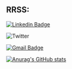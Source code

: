 
## RRSS:

[![Linkedin Badge](https://img.shields.io/badge/-martinlupa-blue?style=plastic&logo=Linkedin&logoColor=white&link=https://www.linkedin.com/in/adrián-delgado-del-sol/)](linkedin.com/in/adrián-delgado-del-sol)

![Twitter](https://img.shields.io/badge/@Adrian_Delgado_-%231DA1F2.svg?style=for-the-badge&logo=Twitter&logoColor=white)

[![Gmail Badge](https://img.shields.io/badge/-adriandelgadodelsol@gmail.com-c14438?style=plastic&logo=Gmail&logoColor=white&link=mailto:adriandelgadodelsol@gmail.com)](adriandelgadodelsol@gmail.com)


[![Anurag's GitHub stats](https://github-readme-stats.vercel.app/api?username=AdrianDDS&theme=blue-green)](https://github.com/anuraghazra/github-readme-stats)

<!-- 

![Blender](https://img.shields.io/badge/blender-%23F5792A.svg?style=for-the-badge&logo=blender&logoColor=white)

![Aseprite](https://img.shields.io/badge/Aseprite-FFFFFF?style=for-the-badge&logo=Aseprite&logoColor=#7D929E)

[![Top Langs](https://github-readme-stats.vercel.app/api/top-langs/?username=AdrianDDS&theme=blue-green&layout=compact)](https://github.com/anuraghazra/github-readme-stats)



![Itch.io](https://img.shields.io/badge/Itch-%23FF0B34.svg?style=for-the-badge&logo=Itch.io&logoColor=white)

![Unreal Engine](https://img.shields.io/badge/unrealengine-%23313131.svg?style=for-the-badge&logo=unrealengine&logoColor=white)

![Unity](https://img.shields.io/badge/unity-%23000000.svg?style=for-the-badge&logo=unity&logoColor=white)

![Jupyter Notebook](https://img.shields.io/badge/jupyter-%23FA0F00.svg?style=for-the-badge&logo=jupyter&logoColor=white)

![PyCharm](https://img.shields.io/badge/pycharm-143?style=for-the-badge&logo=pycharm&logoColor=black&color=black&labelColor=green)

![Rider](https://img.shields.io/badge/Rider-000000.svg?style=for-the-badge&logo=Rider&logoColor=white&color=black&labelColor=crimson)

![Sublime Text](https://img.shields.io/badge/sublime_text-%23575757.svg?style=for-the-badge&logo=sublime-text&logoColor=important)

![Visual Studio](https://img.shields.io/badge/Visual%20Studio-5C2D91.svg?style=for-the-badge&logo=visual-studio&logoColor=white)

![C++](https://img.shields.io/badge/c++-%2300599C.svg?style=for-the-badge&logo=c%2B%2B&logoColor=white)

![C#](https://img.shields.io/badge/c%23-%23239120.svg?style=for-the-badge&logo=c-sharp&logoColor=white)

![LaTeX](https://img.shields.io/badge/latex-%23008080.svg?style=for-the-badge&logo=latex&logoColor=white)

![Lua](https://img.shields.io/badge/lua-%232C2D72.svg?style=for-the-badge&logo=lua&logoColor=white)

![Python](https://img.shields.io/badge/python-3670A0?style=for-the-badge&logo=python&logoColor=ffdd54)

![GitHub](https://img.shields.io/badge/github-%23121011.svg?style=for-the-badge&logo=github&logoColor=white)


![Twitter](https://img.shields.io/badge/<handle>-%231DA1F2.svg?style=for-the-badge&logo=Twitter&logoColor=white)


![NumPy](https://img.shields.io/badge/numpy-%23013243.svg?style=for-the-badge&logo=numpy&logoColor=white)
Pandas	Pandas	![Pandas](https://img.shields.io/badge/pandas-%23150458.svg?style=for-the-badge&logo=pandas&logoColor=white)
Plotly	Plotly	![Plotly](https://img.shields.io/badge/Plotly-%233F4F75.svg?style=for-the-badge&logo=plotly&logoColor=white)

scikit-learn	scikit-learn	![scikit-learn](https://img.shields.io/badge/scikit--learn-%23F7931E.svg?style=for-the-badge&logo=scikit-learn&logoColor=white)
SciPy	Scipy	![SciPy](https://img.shields.io/badge/SciPy-%230C55A5.svg?style=for-the-badge&logo=scipy&logoColor=%white)


![Jira](https://img.shields.io/badge/jira-%230A0FFF.svg?style=for-the-badge&logo=jira&logoColor=white)

![Notion](https://img.shields.io/badge/Notion-%23000000.svg?style=for-the-badge&logo=notion&logoColor=white)

-->